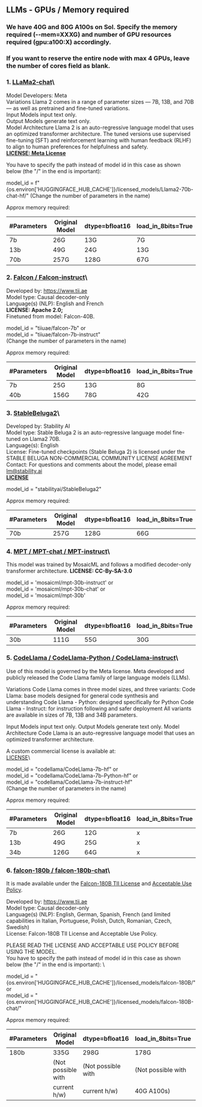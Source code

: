 ## LLMs - GPUs / Memory required

### We have 40G and 80G A100s on Sol. Specify the memory required (--mem=XXXG) and number of GPU resources required (gpu:a100:X) accordingly.
### If you want to reserve the entire node with max 4 GPUs, leave the number of cores field as blank.

### 1. [LLaMa2-chat](https://huggingface.co/meta-llama/Llama-2-70b-chat-hf)\
Model Developers: Meta\
Variations Llama 2 comes in a range of parameter sizes — 7B, 13B, and 70B — as well as pretrained and fine-tuned variations.\
Input Models input text only.\
Output Models generate text only.\
Model Architecture Llama 2 is an auto-regressive language model that uses an optimized transformer architecture. The tuned versions use supervised fine-tuning (SFT) and reinforcement learning with human feedback (RLHF) to align to human preferences for helpfulness and safety.\
**[LICENSE: Meta License](https://ai.meta.com/resources/models-and-libraries/llama-downloads/)**

You have to specify the path instead of model id in this case as shown below (the "/" in the end is important):

model_id = f"{os.environ['HUGGINGFACE_HUB_CACHE']}/licensed_models/Llama2-70b-chat-hf/"
(Change the number of parameters in the name)

Approx memory required:

| #Parameters | Original Model | dtype=bfloat16 | load_in_8bits=True |
|-------------|----------------|----------------|--------------------|
| 7b          | 26G            | 13G            | 7G                 |
| 13b         | 49G            | 24G            | 13G                |
| 70b         | 257G           | 128G           | 67G                |

### 2. [Falcon / Falcon-instruct](https://huggingface.co/tiiuae/falcon-40b-instruct)\
Developed by: https://www.tii.ae \
Model type: Causal decoder-only\
Language(s) (NLP): English and French\
**LICENSE: Apache 2.0;**\
Finetuned from model: Falcon-40B.

model_id = "tiiuae/falcon-7b" or \
model_id = "tiiuae/falcon-7b-instruct" \
(Change the number of parameters in the name)

Approx memory required:

| #Parameters | Original Model | dtype=bfloat16 | load_in_8bits=True |
|-------------|----------------|----------------|--------------------|
| 7b          | 25G            | 13G            | 8G                 |
| 40b         | 156G           | 78G            | 42G                |

### 3. [StableBeluga2](https://huggingface.co/stabilityai/StableBeluga2)\
Developed by: Stability AI\
Model type: Stable Beluga 2 is an auto-regressive language model fine-tuned on Llama2 70B.\
Language(s): English\
License: Fine-tuned checkpoints (Stable Beluga 2) is licensed under the STABLE BELUGA NON-COMMERCIAL COMMUNITY LICENSE AGREEMENT\
Contact: For questions and comments about the model, please email lm@stability.ai\
**[LICENSE](https://huggingface.co/stabilityai/StableBeluga2/blob/main/LICENSE.txt)**

model_id = "stabilityai/StableBeluga2"

Approx memory required:

| #Parameters | Original Model | dtype=bfloat16 | load_in_8bits=True |
|-------------|----------------|----------------|--------------------|
| 70b         | 257G           | 128G           | 66G                |

### 4. [MPT / MPT-chat / MPT-instruct](https://huggingface.co/mosaicml/mpt-30b-instruct)\
This model was trained by MosaicML and follows a modified decoder-only transformer architecture.
**LICENSE: CC-By-SA-3.0**

model_id = 'mosaicml/mpt-30b-instruct' or \
model_id = 'mosaicml/mpt-30b-chat' or \
model_id = 'mosaicml/mpt-30b'

Approx memory required:

| #Parameters | Original Model | dtype=bfloat16 | load_in_8bits=True |
|-------------|----------------|----------------|--------------------|
| 30b         | 111G           | 55G            | 30G                |

### 5. [CodeLlama / CodeLlama-Python / CodeLlama-instruct](https://huggingface.co/codellama/CodeLlama-34b-Instruct-hf)\
Use of this model is governed by the Meta license. Meta developed and publicly released the Code Llama family of large language models (LLMs).

Variations Code Llama comes in three model sizes, and three variants:
Code Llama: base models designed for general code synthesis and understanding
Code Llama - Python: designed specifically for Python
Code Llama - Instruct: for instruction following and safer deployment
All variants are available in sizes of 7B, 13B and 34B parameters.

Input Models input text only.
Output Models generate text only.
Model Architecture Code Llama is an auto-regressive language model that uses an optimized transformer architecture.

A custom commercial license is available at:\
[LICENSE](https://ai.meta.com/resources/models-and-libraries/llama-downloads/)\

model_id = "codellama/CodeLlama-7b-hf" or \
model_id = "codellama/CodeLlama-7b-Python-hf" or \
model_id = "codellama/CodeLlama-7b-instruct-hf" \
(Change the number of parameters in the name)

Approx memory required:

| #Parameters | Original Model | dtype=bfloat16 | load_in_8bits=True |
|-------------|----------------|----------------|--------------------|
| 7b          | 26G            | 12G            | x                  |
| 13b         | 49G            | 25G            | x                  |
| 34b         | 126G           | 64G            | x                  |

### 6. [falcon-180b / falcon-180b-chat](https://huggingface.co/tiiuae/falcon-180B-chat)\

It is made available under the [Falcon-180B TII License](https://falconllm.tii.ae/terms-and-conditions.html) and [Acceptable Use Policy](https://falconllm.tii.ae/acceptable-use-policy.html).

Developed by: https://www.tii.ae \
Model type: Causal decoder-only\
Language(s) (NLP): English, German, Spanish, French (and limited capabilities in Italian, Portuguese, Polish, Dutch, Romanian, Czech, Swedish)\
License: Falcon-180B TII License and Acceptable Use Policy.

PLEASE READ THE LICENSE AND ACCEPTABLE USE POLICY BEFORE USING THE MODEL. \
You have to specify the path instead of model id in this case as shown below (the "/" in the end is important): \

model_id = "{os.environ['HUGGINGFACE_HUB_CACHE']}/licensed_models/falcon-180B/" or \
model_id = "{os.environ['HUGGINGFACE_HUB_CACHE']}/licensed_models/falcon-180B-chat/"

Approx memory required:

| #Parameters | Original Model    | dtype=bfloat16     | load_in_8bits=True| load_in_4bits=True |
|-------------|-------------------|--------------------|------------------ |--------------------|
| 180b        | 335G              | 298G               | 178G              | 119G               |
|             |(Not possible with |(Not possible with  |(Not possible with |                    |
|             |current h/w)       |current h/w)        |40G A100s)         |                    |
